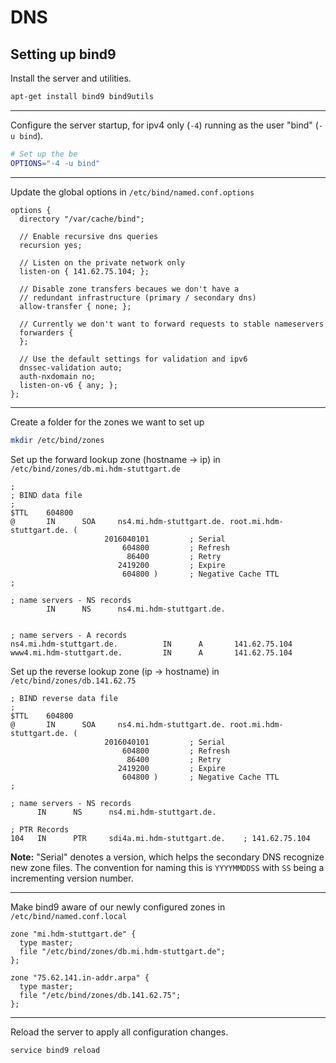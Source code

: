 # DNS

## Setting up bind9

Install the server and utilities.

```bash
apt-get install bind9 bind9utils
```

---

Configure the server startup, for ipv4 only (`-4`) running as the user "bind" (`-u bind`).

```bash
# Set up the be
OPTIONS="-4 -u bind"
```

---

Update the global options in `/etc/bind/named.conf.options`

```
options {
  directory "/var/cache/bind";

  // Enable recursive dns queries
  recursion yes;

  // Listen on the private network only
  listen-on { 141.62.75.104; };

  // Disable zone transfers becaues we don't have a
  // redundant infrastructure (primary / secondary dns)
  allow-transfer { none; };

  // Currently we don't want to forward requests to stable nameservers
  forwarders {
  };

  // Use the default settings for validation and ipv6
  dnssec-validation auto;
  auth-nxdomain no;
  listen-on-v6 { any; };
};
```

---

Create a folder for the zones we want to set up

```bash
mkdir /etc/bind/zones
```

Set up the forward lookup zone (hostname -> ip) in `/etc/bind/zones/db.mi.hdm-stuttgart.de`

```
;
; BIND data file 
;
$TTL    604800
@       IN      SOA     ns4.mi.hdm-stuttgart.de. root.mi.hdm-stuttgart.de. (
                     2016040101         ; Serial
                         604800         ; Refresh
                          86400         ; Retry
                        2419200         ; Expire
                         604800 )       ; Negative Cache TTL
;

; name servers - NS records
        IN      NS      ns4.mi.hdm-stuttgart.de.


; name servers - A records
ns4.mi.hdm-stuttgart.de.          IN      A       141.62.75.104
www4.mi.hdm-stuttgart.de.         IN      A       141.62.75.104
```

Set up the reverse lookup zone (ip -> hostname) in `/etc/bind/zones/db.141.62.75`

```
; BIND reverse data file 
;
$TTL    604800
@       IN      SOA     ns4.mi.hdm-stuttgart.de. root.mi.hdm-stuttgart.de. (
                     2016040101         ; Serial
                         604800         ; Refresh
                          86400         ; Retry
                        2419200         ; Expire
                         604800 )       ; Negative Cache TTL
;

; name servers - NS records
      IN      NS      ns4.mi.hdm-stuttgart.de.

; PTR Records
104   IN      PTR     sdi4a.mi.hdm-stuttgart.de.    ; 141.62.75.104
```

**Note:** "Serial" denotes a version, which helps the secondary DNS recognize new zone files. The convention for naming this is `YYYYMMDDSS` with `SS` being a incrementing version number.

---

Make bind9 aware of our newly configured zones in `/etc/bind/named.conf.local`

```
zone "mi.hdm-stuttgart.de" {
  type master;
  file "/etc/bind/zones/db.mi.hdm-stuttgart.de";
};

zone "75.62.141.in-addr.arpa" {
  type master;
  file "/etc/bind/zones/db.141.62.75";
};
```

---

Reload the server to apply all configuration changes.

```bash
service bind9 reload
```
